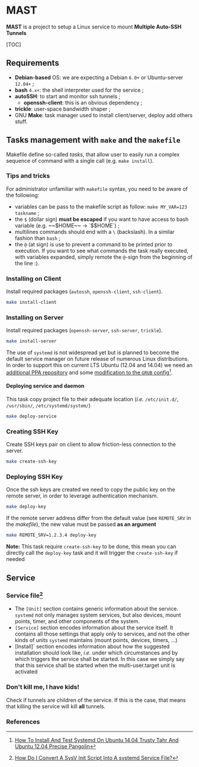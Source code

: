 # MAST

**MAST** is a project to setup a Linux service to mount __Multiple Auto-SSH Tunnels__

[TOC]

## Requirements

* **Debian-based** OS: we are expecting a Debian `6.0+` or Ubuntu-server `12.04+` ;
* **bash** `4.x+`: the shell interpreter used for the service ;
* **autoSSH**: to start and monitor ssh tunnels ;
	* **openssh-client**: this is an obvious dependency ;
* **trickle**: user-space bandwidth shaper ;
* GNU **Make**: task manager used to install client/server, deploy add others stuff.

## Tasks management with `make` and the `makefile`

Makefile define so-called _tasks_, that allow user to easily run a complex sequence of command with a single call (e.g. `make install`).

### Tips and tricks

For administrator unfamiliar with `makefile` syntax, you need to be aware of the following:

* variables can be pass to the makefile script as follow: `make MY_VAR=123 taskname` ;
* the `$` (dollar sign) **must be escaped** if you want to have access to bash variable (e.g. ~~$HOME~~ → `$$HOME`) ;
* multilines commands should end with a `\` (backslash). In a similar fashion than `bash` ;
* the `@` (at sign) is use to prevent a command to be printed prior to execution. If you want to see what commands the task really executed, with variables expanded, simply remote the `@`-sign from the beginning of the line :).

### Installing on Client

Install required packages (`autossh`, `openssh-client`, `ssh-client`).

```bash
make install-client
```

### Installing on Server

Install required packages (`openssh-server`, `ssh-server`, `trickle`).

```bash
make install-server
```

The use of `systemd` is not widespread yet but is planned to become the default service manager on future release of numerous Linux distributions.
In order to support this on current LTS Ubuntu (12.04 and 14.04) we need an [additional PPA repository](https://launchpad.net/~pitti/+archive/systemd) and some [modification to the `GRUB` config](http://linuxg.net/how-to-install-and-test-systemd-on-ubuntu-14-04-trusty-tahr-and-ubuntu-12-04-precise-pangolin/)[^systemd-on-ubuntu].

#### Deploying service and daemon

This task copy project file to their adequate location (_i.e._ `/etc/init.d/`, `/usr/sbin/`, `/etc/systemd/system/`)
```bash
make deploy-service
```

### Creating SSH Key

Create SSH keys pair on client to allow friction-less connection to the server.

```bash
make create-ssh-key
```

### Deploying SSH Key

Once the ssh keys are created we need to copy the public key on the remote server, in order to leverage authentication mechanism.

```bash
make deploy-key
```

If the remote server address differ from the default value (see `REMOTE_SRV` in the _makefile_), the new value must be passed **as an argument**

```bash
make REMOTE_SRV=1.2.3.4 deploy-key
```

**Note:** This task require `create-ssh-key` to be done, this mean you can directly call the `deploy-key` task and it will trigger the `create-ssh-key` if needed

## Service

### Service file[^service-file]

* The `[Unit]` section contains generic information about the service. `systemd` not only manages system services, but also devices, mount points, timer, and other components of the system.
* `[Service]` section encodes information about the service itself. It contains all those settings that apply only to services, and not the other kinds of units `systemd` maintains (mount points, devices, timers, ...)
* [Install]` section encodes information about how the suggested installation should look like, _i.e._ under which circumstances and by which triggers the service shall be started. In this case we simply say that this service shall be started when the multi-user.target unit is activated

### Don't kill me, I have kids!

Check if tunnels are children of the service. If this is the case, that means that killing the service will kill **all** tunnels.

### References

[^service-file]: [How Do I Convert A SysV Init Script Into A systemd Service File?](http://0pointer.de/blog/projects/systemd-for-admins-3.html)
[^systemd-on-ubuntu]: [How To Install And Test Systemd On Ubuntu 14.04 Trusty Tahr And Ubuntu 12.04 Precise Pangolin](http://linuxg.net/how-to-install-and-test-systemd-on-ubuntu-14-04-trusty-tahr-and-ubuntu-12-04-precise-pangolin/)